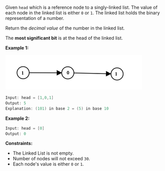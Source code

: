 Given `head` which is a reference node to a singly-linked list. The value of each node in the linked list is either `0` or `1`. The linked list holds the binary representation of a number.

Return the _decimal value_ of the number in the linked list.

The **most significant bit** is at the head of the linked list.


**Example 1:**

![alt text](image.png)

``` Java
Input: head = [1,0,1]
Output: 5
Explanation: (101) in base 2 = (5) in base 10
```


**Example 2:**

``` Java
Input: head = [0]
Output: 0
```

**Constraints:**

-   The Linked List is not empty.
-   Number of nodes will not exceed `30`.
-   Each node's value is either `0` or `1`.
